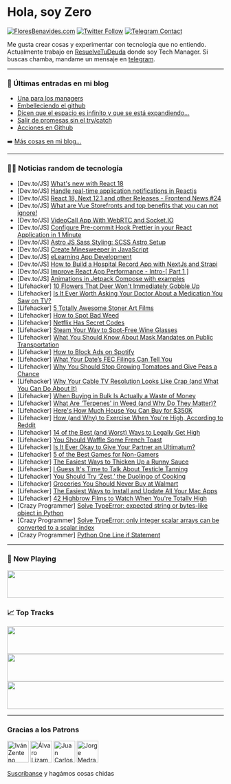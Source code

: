 # Hola, soy Zero

[![FloresBenavides.com](https://img.shields.io/website?down_message=oops&label=MiBlog&style=for-the-badge&up_message=online&url=https%3A%2F%2Ffloresbenavides.com)](https://floresbenavides.com) [![Twitter Follow](https://img.shields.io/twitter/follow/ZeroDragon?color=%231DA1F2&label=Follow&logo=twitter&logoColor=ffffff&style=for-the-badge)](https://twitter.com/zerodragon) [![Telegram Contact](https://img.shields.io/badge/escr%C3%ADbeme-ZeroDragon-%2326A5E4?style=for-the-badge&logo=telegram)](https://t.me/zerodragon)

Me gusta crear cosas y experimentar con tecnología que no entiendo.
Actualmente trabajo en [ResuelveTuDeuda](http://github.com/resuelve) donde soy Tech Manager.
Si buscas chamba, mandame un mensaje en [telegram](https://t.me/zerodragon).

---

### 📕 Últimas entradas en mi blog
<!-- BLOG-POST-LIST:START -->
- [Una para los managers](https://floresbenavides.com/una-para-los-managers/)
- [Embelleciendo el github](https://floresbenavides.com/embelleciendo-el-github/)
- [Dicen que el espacio es infinito y que se está expandiendo…](https://floresbenavides.com/dicen-que-el-espacio-es-infinito-y-que-se-esta-expandiendo/)
- [Salir de promesas sin el try/catch](https://floresbenavides.com/salir-de-promesas-sin-el-try-catch/)
- [Acciones en Github](https://floresbenavides.com/acciones-en-github/)
<!-- BLOG-POST-LIST:END -->

➡️ [Más cosas en mi blog...](https://floresbenavides.com)

---

### 👨‍💻 Noticias random de tecnología
<!-- TECH-POSTS:START -->
- [Dev.to/JS] [What&#39;s new with React 18](https://dev.to/appsignal/whats-new-with-react-18-3pnm)
- [Dev.to/JS] [Handle real-time application notifications in Reactjs](https://dev.to/hackmamba/handle-real-time-application-notifications-in-reactjs-p03)
- [Dev.to/JS] [React 18, Next 12.1 and other Releases - Frontend News #24](https://dev.to/frontend_house/react-18-next-121-and-other-releases-frontend-news-24-4c86)
- [Dev.to/JS] [What are Vue Storefronts and top benefits that you can not ignore!](https://dev.to/arohi/what-are-vue-storefronts-and-top-benefits-that-you-can-not-ignore-10n3)
- [Dev.to/JS] [VideoCall App With WebRTC and Socket.IO](https://dev.to/hr21don/videocall-app-with-webrtc-and-socketio-477)
- [Dev.to/JS] [Configure Pre-commit Hook Prettier in your React Application in 1 Minute](https://dev.to/koladev/configure-pre-commit-hook-prettier-in-your-react-application-in-1-minute-2lc9)
- [Dev.to/JS] [Astro JS Sass Styling: SCSS Astro Setup](https://dev.to/askrodney/astro-js-sass-styling-scss-astro-setup-52l7)
- [Dev.to/JS] [Create Minesweeper in JavaScript](https://dev.to/bekbrace/create-minesweeper-in-javascript-3420)
- [Dev.to/JS] [eLearning App Development](https://dev.to/hiwilliam2/elearning-app-development-10b8)
- [Dev.to/JS] [How to Build a Hospital Record App with NextJs and Strapi](https://dev.to/strapi/how-to-build-a-hospital-record-app-with-nextjs-and-strapi-fo5)
- [Dev.to/JS] [Improve React App Performance - Intro-[ Part 1 ]](https://dev.to/rupeshpadhye/improve-react-app-performance-intro-part-1--528k)
- [Dev.to/JS] [Animations in Jetpack Compose with examples](https://dev.to/canopassoftware/animations-in-jetpack-compose-with-examples-1hk9)
- [Lifehacker] [10 Flowers That Deer Won&#39;t Immediately Gobble Up](https://lifehacker.com/10-flowers-that-deer-wont-immediately-gobble-up-1848814279)
- [Lifehacker] [Is It Ever Worth Asking Your Doctor About a Medication You Saw on TV?](https://lifehacker.com/is-it-ever-worth-asking-your-doctor-about-a-medication-1848813644)
- [Lifehacker] [5 Totally Awesome Stoner Art Films](https://lifehacker.com/5-totally-awesome-stoner-art-films-1848813215)
- [Lifehacker] [How to Spot Bad Weed](https://lifehacker.com/how-to-spot-bad-weed-1848813035)
- [Lifehacker] [Netflix Has Secret Codes](https://lifehacker.com/netflix-has-secret-codes-1848812894)
- [Lifehacker] [Steam Your Way to Spot-Free Wine Glasses](https://lifehacker.com/steam-your-way-to-spot-free-wine-glasses-1848812957)
- [Lifehacker] [What You Should Know About Mask Mandates on Public Transportation](https://lifehacker.com/what-you-should-know-about-mask-mandates-on-public-tran-1848812526)
- [Lifehacker] [How to Block Ads on Spotify](https://lifehacker.com/how-to-block-ads-on-spotify-1848811961)
- [Lifehacker] [What Your Date’s FEC Filings Can Tell You](https://lifehacker.com/what-your-date-s-fec-filings-can-tell-you-1848811627)
- [Lifehacker] [Why You Should Stop Growing Tomatoes and Give Peas a Chance](https://lifehacker.com/why-you-should-stop-growing-tomatoes-and-give-peas-a-ch-1848807761)
- [Lifehacker] [Why Your Cable TV Resolution Looks Like Crap &lpar;and What You Can Do About It&rpar;](https://lifehacker.com/why-your-cable-tv-resolution-looks-like-shit-and-what-1848811768)
- [Lifehacker] [When Buying in Bulk Is Actually a Waste of Money](https://lifehacker.com/when-buying-in-bulk-is-actually-a-waste-of-money-1848811738)
- [Lifehacker] [What Are &#39;Terpenes&#39; in Weed &lpar;and Why Do They Matter&rpar;?](https://lifehacker.com/what-are-terpenes-in-weed-and-why-do-they-matter-1848811695)
- [Lifehacker] [Here&#39;s How Much House You Can Buy for $350K](https://lifehacker.com/heres-how-much-house-you-can-buy-for-350k-1848808926)
- [Lifehacker] [How &lpar;and Why&rpar; to Exercise When You&#39;re High, According to Reddit](https://lifehacker.com/how-and-why-to-exercise-when-youre-high-according-to-1848792983)
- [Lifehacker] [14 of the Best &lpar;and Worst&rpar; Ways to Legally Get High](https://lifehacker.com/14-of-the-best-and-worst-ways-to-legally-get-high-1848808333)
- [Lifehacker] [You Should Waffle Some French Toast](https://lifehacker.com/you-should-waffle-some-french-toast-1848807993)
- [Lifehacker] [Is It Ever Okay to Give Your Partner an Ultimatum?](https://lifehacker.com/heres-when-its-okay-to-give-your-partner-an-ultimatum-1848807181)
- [Lifehacker] [5 of the Best Games for Non-Gamers](https://lifehacker.com/5-of-the-best-games-for-non-gamers-1848806771)
- [Lifehacker] [The Easiest Ways to Thicken Up a Runny Sauce](https://lifehacker.com/the-easiest-ways-to-thicken-up-a-runny-sauce-1848807195)
- [Lifehacker] [I Guess It&#39;s Time to Talk About Testicle Tanning](https://lifehacker.com/i-guess-its-time-to-talk-about-testicle-tanning-1848807039)
- [Lifehacker] [You Should Try ‘Zest,’ the Duolingo of Cooking](https://lifehacker.com/you-should-try-zest-the-duolingo-of-cooking-1848806065)
- [Lifehacker] [Groceries You Should Never Buy at Walmart](https://lifehacker.com/groceries-you-should-never-buy-at-walmart-1848806652)
- [Lifehacker] [The Easiest Ways to Install and Update All Your Mac Apps](https://lifehacker.com/the-easiest-ways-to-install-and-update-all-your-mac-app-1848806252)
- [Lifehacker] [42 Highbrow Films to Watch When You&#39;re Totally High](https://lifehacker.com/42-highbrow-films-to-watch-when-youre-totally-high-1848796343)
- [Crazy Programmer] [Solve TypeError: expected string or bytes-like object in Python](https://www.thecrazyprogrammer.com/2022/04/expected-string-or-bytes-like-object.html)
- [Crazy Programmer] [Solve TypeError: only integer scalar arrays can be converted to a scalar index](https://www.thecrazyprogrammer.com/2022/04/only-integer-scalar-arrays-can-be-converted-to-a-scalar-index.html)
- [Crazy Programmer] [Python One Line if Statement](https://www.thecrazyprogrammer.com/2022/04/python-one-line-if.html)<!-- TECH-POSTS:END -->

---

### 🎵 Now Playing
<a href="https://spotify-now-playing-dun.vercel.app/now-playing?open"><img src="https://spotify-now-playing-dun.vercel.app/now-playing" width="540" height="64"></a>

### 📈 Top Tracks
<a href="https://spotify-now-playing-dun.vercel.app/top-tracks?i=1&open"><img src="https://spotify-now-playing-dun.vercel.app/top-tracks?i=1" width="540" height="64"></a>
<a href="https://spotify-now-playing-dun.vercel.app/top-tracks?i=2&open"><img src="https://spotify-now-playing-dun.vercel.app/top-tracks?i=2" width="540" height="64"></a>
<a href="https://spotify-now-playing-dun.vercel.app/top-tracks?i=3&open"><img src="https://spotify-now-playing-dun.vercel.app/top-tracks?i=3" width="540" height="64"></a>

---

### Gracias a los Patrons
[<img src="https://avatars.githubusercontent.com/u/243380?v=4" alt="Iván Zenteno" width="50px">](https://github.com/k001) [<img src="https://avatars.githubusercontent.com/u/19955639?v=4" alt="Álvaro Lizama" width="50px">](https://github.com/alvarolizama) [<img src="https://avatars.githubusercontent.com/u/2718753?v=4" alt="Juan Carlos Ruiz" width="50px">](https://github.com/JuanCrg90) [<img src="https://avatars.githubusercontent.com/u/37025?v=4" alt="Jorge Medrano" width="50px">](https://github.com/h1pp1e) 

[Suscríbanse](https://www.patreon.com/zerodragon) y hagámos cosas chidas
